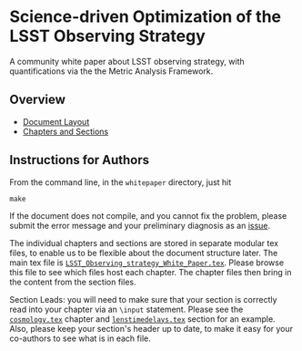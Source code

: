 # Science-driven Optimization of the LSST Observing Strategy

A community white paper about LSST observing strategy, with quantifications via the the Metric Analysis Framework.

## Overview

* [Document Layout](https://github.com/LSSTScienceCollaborations/ObservingStrategy/blob/master/whitepaper/notes/whitepaper-design.md)
* [Chapters and Sections ](https://github.com/LSSTScienceCollaborations/ObservingStrategy/blob/master/whitepaper/notes/chapter-template.md)

## Instructions for Authors

From the command line, in the `whitepaper` directory, just hit

    make

If the document does not compile, and you cannot fix the problem, please submit the error message and your preliminary diagnosis as an [issue](https://github.com/LSSTScienceCollaborations/ObservingStrategy/issues).

The individual chapters and sections are stored in separate modular tex files, to enable us to be flexible about the document structure later. The main tex file is [`LSST_Observing_strategy_White_Paper.tex`](https://github.com/LSSTScienceCollaborations/ObservingStrategy/blob/master/whitepaper/LSST_Observing_strategy_White_Paper.tex). Please browse this file to see which files host each chapter. The chapter files then bring in the content from the section files.

Section Leads: you will need to make sure that your section is correctly read into your chapter via an `\input` statement. Please see the [`cosmology.tex`](https://github.com/LSSTScienceCollaborations/ObservingStrategy/blob/master/whitepaper/cosmology.tex) chapter and [`lenstimedelays.tex`](https://github.com/LSSTScienceCollaborations/ObservingStrategy/blob/master/whitepaper/lenstimedelays.tex) section for an example. Also, please keep your section's header up to date, to make it easy for your co-authors to see what is in each file.
